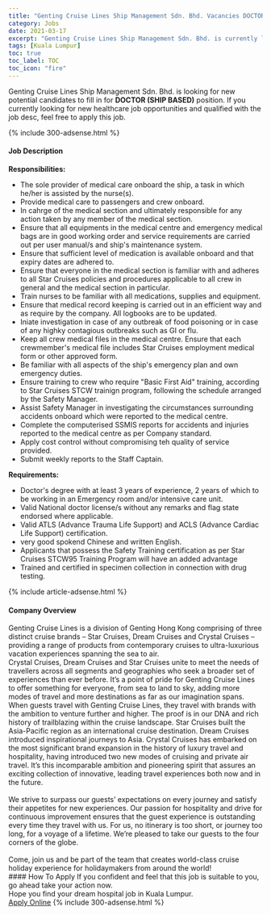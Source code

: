 ```yaml
---
title: "Genting Cruise Lines Ship Management Sdn. Bhd. Vacancies DOCTOR (SHIP BASED)" 
category: Jobs 
date: 2021-03-17 
excerpt: "Genting Cruise Lines Ship Management Sdn. Bhd. is currently looking for suitable person to fill in the DOCTOR (SHIP BASED) which positioned at Kuala Lumpur" 
tags: [Kuala Lumpur] 
toc: true 
toc_label: TOC 
toc_icon: "fire" 
--- 
```


<p>Genting Cruise Lines Ship Management Sdn. Bhd. is looking for new potential candidates to fill in for <b>DOCTOR (SHIP BASED)</b> position. If you currently looking for new healthcare job opportunities and qualified with the job desc, feel free to apply this job.
</p>{% include 300-adsense.html %} 
<div><div><h4>Job Description</h4></div><div><div><span><div><div><div><strong>Responsibilities:&#160;</strong></div><ul><li>The sole provider of medical care onboard the ship, a task in which he/her is assisted by the nurse(s).</li><li>Provide medical care to passengers and crew onboard.</li><li>In cahrge of the medical section and ultimately responsible for any action taken by any member of the medical section.</li><li>Ensure that all equipments in the medical centre and emergency medical bags are in good working order and service requirements are carried out per user manual/s and ship's maintenance system.</li><li>Ensure that sufficient level of medication is available onboard and that expiry dates are adhered to.</li><li>Ensure that everyone in the medical section is familiar with and adheres to all Star Cruises policies and procedures applicable to all crew in general and the medical section in particular.</li><li>Train nurses to be familiar with all medications, supplies and equipment.</li><li>Ensure that medical record keeping is carried out in an efficient way and as require by the company. All logbooks are to be updated.</li><li>Iniate investigation in case of any outbreak of food poisoning or in case of any highky contagious outbreaks such as GI or flu.</li><li>Keep all crew medical files in the medical centre. Ensure that each crewmember's medical file includes Star Cruises employment medical form or other approved form.</li><li>Be familiar with all aspects of the ship's emergency plan and own emergency duties.</li><li>Ensure training to crew who require "Basic First Aid" training, according to Star Cruises STCW trainign program, following the schedule arranged by the Safety Manager.</li><li>Assist Safety Manager in investigating the circumstances surrounding accidents onboard which were reported to the medical centre.</li><li>Complete the computerised SSMIS reports for accidents and injuries reported to the medical centre as per Company standard.</li><li>Apply cost control without compromising teh quality of service provided.</li><li>Submit weekly reports to the Staff Captain.</li></ul></div><div><strong>Requirements:&#160;</strong></div><ul><li>Doctor's degree with at least 3 years of experience, 2 years of which to be working in an Emergency room and/or intensive care unit.</li><li>Valid National doctor license/s without any remarks and flag state endorsed where applicable.</li><li>Valid ATLS (Advance Trauma Life Support) and ACLS (Advance Cardiac Life Support) certification.</li><li>very good spokend Chinese and written English.</li><li>Applicants that possess the Safety Training certification as per Star Cruises STCW95 Training Program will have an added advantage</li><li>Trained and certified in specimen collection in connection with drug testing.</li></ul></div></span></div></div></div> 
{% include article-adsense.html %} 
<div><div><h4>Company Overview</h4></div><div><div><span><div><div>
	Genting Cruise Lines is a division of Genting Hong Kong comprising of three distinct cruise brands &#8211; Star Cruises, Dream Cruises and Crystal Cruises &#8211; providing a range of products from contemporary cruises to ultra-luxurious vacation experiences spanning the sea to air.</div>
<div>
	Crystal Cruises, Dream Cruises and Star Cruises unite to meet the needs of travellers across all segments and geographies who seek a broader set of experiences than ever before. It&#8217;s a point of pride for Genting Cruise Lines to offer something for everyone, from sea to land to sky, adding more modes of travel and more destinations as far as our imagination spans. When guests travel with Genting Cruise Lines, they travel with brands with the ambition to venture further and higher. The proof is in our DNA and rich history of trailblazing within the cruise landscape. Star Cruises built the Asia-Pacific region as an international cruise destination. Dream Cruises introduced inspirational journeys to Asia. Crystal Cruises has embarked on the most significant brand expansion in the history of luxury travel and hospitality, having introduced two new modes of cruising and private air travel. It&#8217;s this incomparable ambition and pioneering spirit that assures an exciting collection of innovative, leading travel experiences both now and in the future.</div>
<div>
<br>
	We strive to surpass our guests&#8217; expectations on every journey and satisfy their appetites for new experiences. Our passion for hospitality and drive for continuous improvement ensures that the guest experience is outstanding every time they travel with us. For us, no itinerary is too short, or journey too long, for a voyage of a lifetime. We&#8217;re pleased to take our guests to the four corners of the globe.</div>
<div>
<br>
	Come, join us and be part of the team that creates world-class cruise holiday experience for holidaymakers from around the world!</div></div></span></div></div></div> 
#### How To Apply 
If you confident and feel that this job is suitable to you, go ahead take your action now. <br/> 
Hope you find your dream hospital job in Kuala Lumpur. <br/> 
<a href="https://www.jobstreet.com.my/en/job/doctor-ship-based-4509838?jobId=jobstreet-my-job-4509838" class="btn btn--warning" target="_blank" rel="nofollow noopenner">Apply Online</a> 
{% include 300-adsense.html %} 